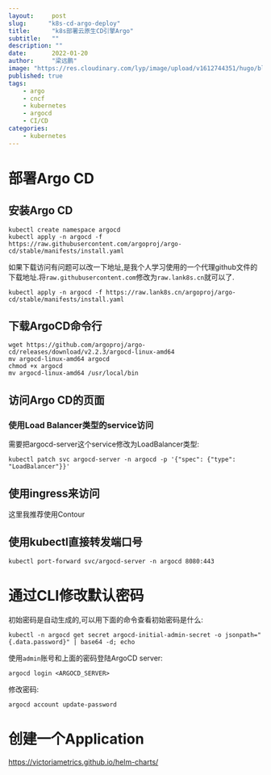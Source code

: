 ```yaml
---
layout:     post 
slug:      "k8s-cd-argo-deploy"
title:      "k8s部署云原生CD引擎Argo"
subtitle:   ""
description: ""
date:       2022-01-20
author:     "梁远鹏"
image: "https://res.cloudinary.com/lyp/image/upload/v1612744351/hugo/blog.github.io/pexels-bruno-cervera-6032877.jpg"
published: true
tags:
    - argo
    - cncf
    - kubernetes
    - argocd
    - CI/CD
categories: 
    - kubernetes
---    
```


# 

# 部署Argo CD

## 安装Argo CD

```
kubectl create namespace argocd
kubectl apply -n argocd -f https://raw.githubusercontent.com/argoproj/argo-cd/stable/manifests/install.yaml
```  

如果下载访问有问题可以改一下地址,是我个人学习使用的一个代理github文件的下载地址.将`raw.githubusercontent.com`修改为`raw.lank8s.cn`就可以了.  

```shell
kubectl apply -n argocd -f https://raw.lank8s.cn/argoproj/argo-cd/stable/manifests/install.yaml
```

## 下载ArgoCD命令行  

```shell
wget https://github.com/argoproj/argo-cd/releases/download/v2.2.3/argocd-linux-amd64
mv argocd-linux-amd64 argocd
chmod +x argocd
mv argocd-linux-amd64 /usr/local/bin
```  

## 访问Argo CD的页面

### 使用Load Balancer类型的service访问  

需要把argocd-server这个service修改为LoadBalancer类型:  
```shell
kubectl patch svc argocd-server -n argocd -p '{"spec": {"type": "LoadBalancer"}}'
```  

## 使用ingress来访问  

这里我推荐使用Contour  

## 使用kubectl直接转发端口号  
```shell
kubectl port-forward svc/argocd-server -n argocd 8080:443
```  

# 通过CLI修改默认密码  

初始密码是自动生成的,可以用下面的命令查看初始密码是什么:   
```
kubectl -n argocd get secret argocd-initial-admin-secret -o jsonpath="{.data.password}" | base64 -d; echo
```
 
使用`admin`账号和上面的密码登陆ArgoCD server:   
```
argocd login <ARGOCD_SERVER>
``` 

修改密码:   
```
argocd account update-password
```

# 创建一个Application  
 
https://victoriametrics.github.io/helm-charts/


